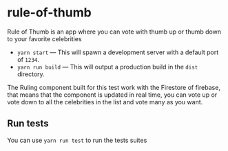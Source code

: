 # rule-of-thumb
Rule of Thumb is an app where you can vote with thumb up or thumb down to your favorite celebrities

- `yarn start` — This will spawn a development server with a default port of `1234`.
- `yarn run build` — This will output a production build in the `dist` directory.

The Ruling component built for this test work with the Firestore of firebase, that means that the component is updated
in real time, you can vote up or vote down to all the celebrities in the list and vote many as you want.

## Run tests

You can use `yarn run test` to run the tests suites